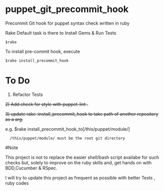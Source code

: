 # puppet_git_precommit_hook
Precommit Git hook for puppet syntax check written in ruby

Rake Default task is there to Install Gems & Run Tests

```
$rake
```

To install pre-commit hook, execute 

```
$rake install_precommit_hook
````

# To Do
1) Refactor Tests

~~2) Add check for style with puppet-lint .~~

~~3) update rake :install_precommit_hook  to take path of another repository as a arg.~~

e.g. $rake install_precommit_hook_to[/this/puppet/module/]

      /this/puppet/module/ must be the root git directory 

#Note

This project is not to replace the easier shell/bash script availabe for such checks but, solely to improve on the ruby skills and, get hands on with BDD,Cucumber & RSpec.

I will try to update this project as frequent as possible with better Tests , ruby codes
